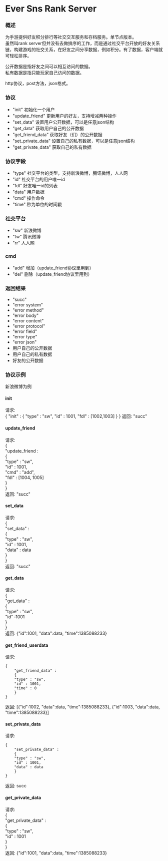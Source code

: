 # Ever Sns Rank Server #

### 概述 ##

为手游提供好友积分排行等社交交互服务和存档服务。单节点版本。      
虽然叫rank server但并没有去做排序的工作，而是通过社交平台开放的好友关系链，构建游戏的社交关系，在好友之间分享数据，例如积分。有了数据，客户端就可轻松排序。    

公开数据是指好友之间可以相互访问的数据。  
私有数据是指只能玩家自己访问的数据。  

http协议，post方法，json格式。    

### 协议 ##
- "init"                    初始化一个用户
- "update_friend"           更新用户的好友，支持增减两种操作
- "set_data"                设置用户公开数据，可以是任意json结构
- "get_data"                获取用户自己的公开数据
- "get_friend_data"         获取好友（们）的公开数据
- "set_private_data"        设置自己的私有数据，可以是任意json结构
- "get_private_data"        获取自己的私有数据        

### 协议字段 ##
- "type"                    社交平台的类型，支持新浪微博，腾讯微博，人人网
- "id"                      社交平台的用户唯一id
- "fdl"                     好友唯一id的列表
- "data"                    用户数据
- "cmd"                     操作命令
- "time"                    秒为单位的时间戳

### 社交平台 ##
- "sw"                      新浪微博
- "tw"                      腾讯微博
- "rr"                      人人网

### cmd ##
- "add"                     增加（update_friend协议里用到）
- "del"                     删除（update_friend协议里用到）

### 返回结果 ##
- "succ"
- "error system"
- "error method"
- "error body"
- "error content"
- "error protocol"
- "error field"
- "error type"
- "error json"
- 用户自己的公开数据
- 用户自己的私有数据
- 好友的公开数据

### 协议示例 ##
新浪微博为例

#### init ###
请求:         
    {
        "init" : 
        {
        "type" : "sw",
        "id" : 1001,
        "fdl" : [1002,1003]
        }
    }
返回: "succ"

#### update_friend ###
请求:         
    {  
        "update_friend :  
        {   
        "type" : "sw",    
        "id" : 1001,    
        "cmd" : "add",    
        "fdl" : [1004, 1005]    
        }    
    }    
返回: "succ"     

#### set_data ###
请求:        
    {    
        "set_data" :    
        {    
        "type" : "sw",    
        "id" : 1001,    
        "data" : data     
        }    
    }    
返回: "succ"    

#### get_data ###
请求:        
    {    
        "get_data" :    
        {    
        "type" : "sw",    
        "id" :1001     
        }    
    }    
返回: {"id":1001, "data":data, "time":1385088233}    

#### get_friend_userdata ###
请求:          

    {    
        "get_friend_data" :    
        {        
        "type" : "sw",    
        "id" : 1001,    
        "time" : 0    
        }    
    }    
返回: [{"id":1002, "data":data, "time":1385088233}, {"id":1003, "data":data, "time":1385088233}]    

#### set_private_data ###
请求:         

    {    
        "set_private_data" :    
        {    
        "type" : "sw",    
        "id" : 1001,    
        "data" : data    
        }    
    }    
返回: succ    

#### get_private_data ###
请求:         
    {    
        "get_private_data" :    
        {    
        "type" : "sw",    
        "id" : 1001    
        }    
    }    
返回: {"id":1001, "data":data, "time":1385088233}    

